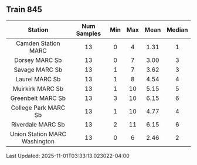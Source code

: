 ## Train 845

| Station | Num Samples | Min | Max | Mean | Median |
| :-----: | :---------: | :-: | :-: | :--: | :----: |
| Camden Station MARC | 13 | 0 | 4 | 1.31 | 1 |
| Dorsey MARC Sb | 13 | 0 | 7 | 3.00 | 3 |
| Savage MARC Sb | 13 | 1 | 7 | 3.62 | 3 |
| Laurel MARC Sb | 13 | 1 | 8 | 4.54 | 4 |
| Muirkirk MARC Sb | 13 | 1 | 10 | 5.15 | 5 |
| Greenbelt MARC Sb | 13 | 3 | 10 | 6.15 | 6 |
| College Park MARC Sb | 13 | 1 | 10 | 4.77 | 4 |
| Riverdale MARC Sb | 13 | 2 | 11 | 6.15 | 6 |
| Union Station MARC Washington | 13 | 0 | 6 | 2.46 | 2 |


Last Updated: 2025-11-01T03:33:13.023022-04:00